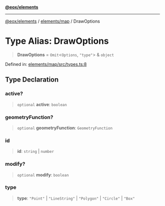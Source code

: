 [**@eox/elements**](../../../README.md)

***

[@eox/elements](../../../modules.md) / [elements/map](../README.md) / DrawOptions

# Type Alias: DrawOptions

> **DrawOptions** = `Omit`\<`Options`, `"type"`\> & `object`

Defined in: [elements/map/src/types.ts:8](https://github.com/EOX-A/EOxElements/blob/06d2a3f117adcd4ad69f31388ca5094d06b1baf6/elements/map/src/types.ts#L8)

## Type Declaration

### active?

> `optional` **active**: `boolean`

### geometryFunction?

> `optional` **geometryFunction**: `GeometryFunction`

### id

> **id**: `string` \| `number`

### modify?

> `optional` **modify**: `boolean`

### type

> **type**: `"Point"` \| `"LineString"` \| `"Polygon"` \| `"Circle"` \| `"Box"`
